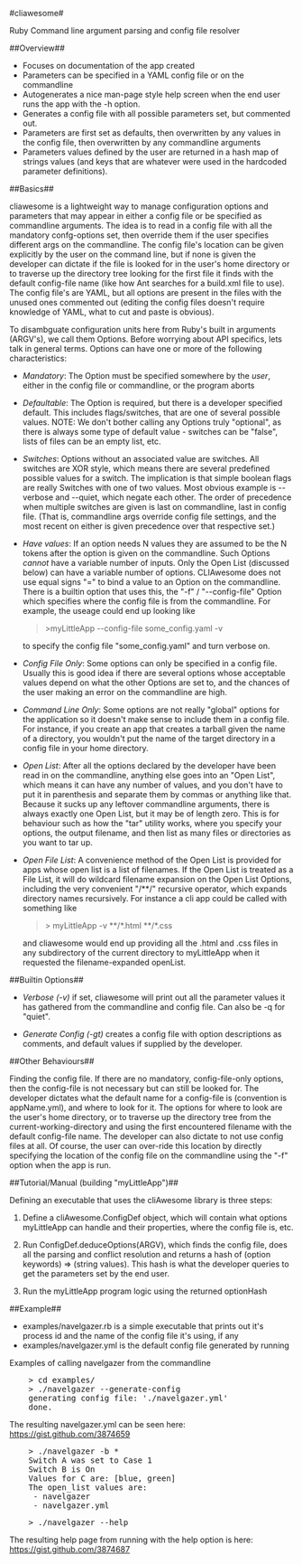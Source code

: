 #cliawesome#

Ruby Command line argument parsing and config file resolver

##Overview##

 - Focuses on documentation of the app created
 - Parameters can be specified in a YAML config file or on the commandline
 - Autogenerates a nice man-page style help screen when the end user runs
   the app with the -h option.
 - Generates a config file with all possible parameters set, but commented
   out.
 - Parameters are first set as defaults, then overwritten by any values in
   the config file, then overwritten by any commandline arguments
 - Parameters values defined by the user are returned in a hash map of
   strings values (and keys that are whatever were used in the 
   hardcoded parameter definitions).


##Basics##

cliawesome is a lightweight way to manage configuration options and parameters
that may appear in either a config file or be specified as commandline
arguments. The idea is to read in a config file with all the mandatory
confg-options set, then override them if the user specifies different args on
the commandline. The config file's location can be given explicitly by the user
on the command line, but if none is given the developer can dictate if the file
is looked for in the user's home directory or to traverse up the directory tree
looking for the first file it finds with the default config-file name (like how
Ant searches for a build.xml file to use). The config file's are YAML, but all
options are present in the files with the unused ones commented out (editing
the config files doesn't require knowledge of YAML, what to cut and paste is
obvious). 

To disambguate configuration units here from Ruby's built in arguments
(ARGV's), we call them Options. Before worrying about API specifics, lets talk
in general terms. Options can have one or more of the following
characteristics:

 - *Mandatory*: The Option must be specified somewhere by the *user*, either in
   the config file or commandline, or the program aborts
 
 - *Defaultable*: The Option is required, but there is a developer specified
   default. This includes flags/switches, that are one of several possible
   values.  NOTE: We don't bother calling any Options truly "optional", as
   there is always some type of default value - switches can be "false", lists
   of files can be an empty list, etc.
   
 - *Switches*: Options without an associated value are switches. All switches
   are XOR style, which means there are several predefined possible values for
   a switch. The implication is that simple boolean flags are really Switches
   with one of two values. Most obvious example is --verbose and --quiet, which
   negate each other. The order of precedence when multiple switches are given
   is last on commandline, last in config file. (That is, commandline args
   override config file settings, and the most recent on either is given
   precedence over that respective set.)
 
 - *Have values*: If an option needs N values they are assumed to be the N
   tokens after the option is given on the commandline. Such Options *cannot*
   have a variable number of inputs. Only the Open List (discussed below) can
   have a variable number of options.  CLIAwesome does not use equal signs "="
   to bind a value to an Option on the commandline. There is a builtin option
   that uses this, the "-f" / "--config-file" Option which specifies where the
   config file is from the commandline. For example, the useage could end up
   looking like 
   
   > \>myLittleApp --config-file some\_config.yaml -v
   
   to specify the config file "some\_config.yaml" and turn verbose on.

 - *Config File Only*: Some options can only be specified in a config file.
   Usually this is good idea if there are several options whose acceptable
   values depend on what the other Options are set to, and the chances of the
   user making an error on the commandline are high.
 
 - *Command Line Only*: Some options are not really "global" options for the
   application so it doesn't make sense to include them in a config file. For
   instance, if you create an app that creates a tarball given the name
   of a directory, you wouldn't put the name of the target directory in a 
   config file in your home directory.

 - *Open List*: After all the options declared by the developer have been read
   in on the commandline, anything else goes into an "Open List", which means
   it can have any number of values, and you don't have to put it in
   parenthesis and separate them by commas or anything like that. Because it
   sucks up any leftover commandline arguments, there is always exactly one
   Open List, but it may be of length zero.  This is for behaviour such as how
   the "tar" utility works, where you specify your options, the output
   filename, and then list as many files or directories as you want to tar up.
 
 - *Open File List*: A convenience method of the Open List is provided for apps
   whose open list is a list of filenames. If the Open List is treated as a
   File List, it will do wildcard filename expansion on the Open List Options,
   including the very convenient "/\*\*/" recursive operator, which expands
   directory names recursively. For instance a cli app could be called with
   something like 

   > \> myLittleApp -v \*\*/\*.html \*\*/\*.css
	
   and cliawesome would end up providing all the .html and .css files in any
   subdirectory of the current directory to myLittleApp when it requested the
   filename-expanded openList.

##Builtin Options##

 - *Verbose (-v)* if set, cliawesome will print out all the parameter values
 it has gathered from the commandline and config file. Can also be -q for
 "quiet".

 - *Generate Config (-gt)* creates a config file with option descriptions 
 as comments, and default values if supplied by the developer.
 
##Other Behaviours##

Finding the config file. If there are no mandatory, config-file-only
options, then the config-file is not necessary but can still be looked for.
The developer dictates what the default name for a config-file is
(convention is appName.yml), and where to look for it. The options for
where to look are the user's home directory, or to traverse up the
directory tree from the current-working-directory and using the first
encountered filename with the default config-file name. The developer can
also dictate to not use config files at all. Of course, the user can
over-ride this location by directly specifying the location of the config
file on the commandline using the "-f" option when the app is run. 
 	
 	
##Tutorial/Manual (building "myLittleApp")##
 
Defining an executable that uses the  cliAwesome library is three steps:

1. Define a cliAwesome.ConfigDef object, which will contain what options
myLittleApp can handle and their properties, where the config file is, etc.

2. Run ConfigDef.deduceOptions(ARGV), which finds the config file, does all the
parsing and conflict resolution and returns a hash of (option keywords) =>
(string values). This hash is what the developer queries to get the parameters
set by the end user.

3. Run the myLittleApp program logic using the returned optionHash

##Example##

 - examples/navelgazer.rb is a simple executable that prints out it's
   process id and the name of the config file it's using, if any
 - examples/navelgazer.yml is the default config file generated by running

Examples of calling navelgazer from the commandline 


<pre>
    > cd examples/ 
    > ./navelgazer --generate-config
    generating config file: './navelgazer.yml'
    done.
</pre>

The resulting navelgazer.yml can be seen here: https://gist.github.com/3874659 

<pre>
    > ./navelgazer -b * 
	Switch A was set to Case 1
	Switch B is On
	Values for C are: [blue, green]
	The open_list values are:
	 - navelgazer
	 - navelgazer.yml
</pre> 

<pre>
    > ./navelgazer --help
</pre>

The resulting help page from running with the help option is here: https://gist.github.com/3874687
